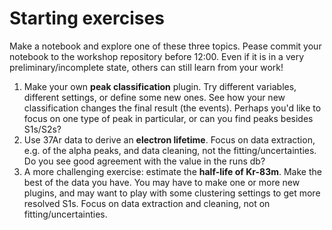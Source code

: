 # Starting exercises

Make a notebook and explore one of these three topics. Pease commit your notebook to the workshop repository before 12:00. Even if it is in a very preliminary/incomplete state, others can still learn from your work!

  1. Make your own **peak classification** plugin. Try different variables, different settings, or define some new ones. See how your new classification changes the final result (the events). Perhaps you'd like to focus on one type of peak in particular, or can you find peaks besides S1s/S2s?
  2. Use 37Ar data to derive an **electron lifetime**. Focus on data extraction, e.g. of the alpha peaks, and data cleaning, not the fitting/uncertainties. Do you see good agreement with the value in the runs db?
  3. A more challenging exercise: estimate the **half-life of Kr-83m**. Make the best of the data you have. You may have to make one or more new plugins, and may want to play with some clustering settings to get more resolved S1s. Focus on data extraction and cleaning, not on fitting/uncertainties.

